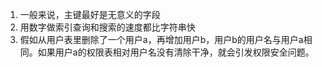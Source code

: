 1. 一般来说，主键最好是无意义的字段
2. 用数字做索引查询和搜索的速度都比字符串快
3. 假如从用户表里删除了一个用户a，再增加用户b，用户b的用户名与用户a相同。如果用户a的权限表相对用户名没有清除干净，就会引发权限安全问题。
<!--stackedit_data:
eyJoaXN0b3J5IjpbLTcwNjgzNTQ3MiwxOTQyNjM4MzgxXX0=
-->